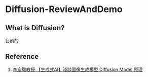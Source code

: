 # Diffusion-ReviewAndDemo

## What is Diffusion?
目前的
## Reference
1. [李宏毅教授 【生成式AI】淺談圖像生成模型 Diffusion Model 原理](https://www.youtube.com/watch?v=azBugJzmz-o&t=38s)
